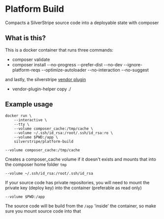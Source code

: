 # Platform Build

Compacts a SilverStripe source code into a deployable state with composer

## What is this?

This is a docker container that runs three commands:

 - composer validate
 - composer install --no-progress --prefer-dist --no-dev --ignore-platform-reqs --optimize-autoloader --no-interaction --no-suggest

and lastly, the silverstripe [vendor plugin](https://github.com/silverstripe/vendor-plugin-helper)
 - vendor-plugin-helper copy ./

## Example usage

```
docker run \
    --interactive \
    --tty \
    --volume composer_cache:/tmp/cache \
    --volume ~/.ssh/id_rsa:/root/.ssh/id_rsa:ro \
    --volume $PWD:/app \
    silverstripe/platform-build
```

`--volume composer_cache:/tmp/cache`

Creates a composer_cache volume if it doesn't exists and mounts that into the composer home folder `tmp`

`--volume ~/.ssh/id_rsa:/root/.ssh/id_rsa`

If your source code has private repositories, you will need to mount the private key (deploy key) into the container (preferable as read only)

`--volume $PWD:/app`

The source code will be build from the `/app` 'inside' the container, so make sure you mount source code into that

